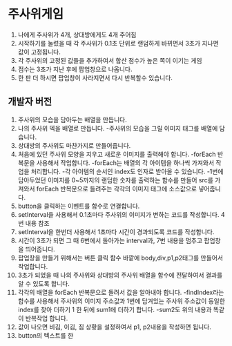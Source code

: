 # 주사위게임

1. 나에게 주사위가 4개, 상대방에게도 4개 주어짐
2. 시작하기를 눌렀을 때 각 주사위가 0.1초 단위로 랜덤하게 바뀌면서 3초가 지나면 값이 고정됩니다.
3. 각 주사위의 고정된 값들을 추가하여서 합산 점수가 높은 쪽이 이기는 게임
4. 점수는 3초가 지난 후에 팝업창으로 나옵니다.
5. 한 판 더 하시면 팝업창이 사라지면서 다시 반복할수 있습니다.

## 개발자 버전

1. 주사위의 모습을 담아두는 배열을 만듭니다.
2. 나의 주사위 덱을 배열로 만듭니다. -주사위의 모습을 그릴 이미지 태그를 배열에 담습니다.
3. 상대방의 주사위도 마찬가지로 만들어줍니다.
4. 처음에 있던 주사위 모양을 지우고 새로운 이미지를 출력해야 합니다.
   -forEach 반복문을 사용해서 작업합니다.
   -forEach는 배열의 각 아이템을 하나씩 가져와서 작업을 처리합니다. -각 아이템의 순서인 index도 인자로 받아올 수 있습니다.
   -1번에 담아두었던 이미지를 0~5까지의 랜덤한 숫자를 출력하는 함수를 만들어 src를 가져와서
   forEach 반복문으로 들려주는 각각의 이미지 태그에 소스값으로 넣어줍니다.
5. button을 클릭하는 이벤트를 함수로 연결합니다.
6. setInterval을 사용해서 0.1초마다 주사위의 이미지가 변하는 코드를 작성합니다. 4번 내용 참조
7. setInterval을 한번더 사용해서 1초마다 시간이 경과되도록 코드를 작성합니다.
8. 시간이 3초가 되면 그 때 6번에서 돌아가는 interval과, 7번 내용을 멈추고 팝업창을 띄어줍니다.
9. 팝업창을 만들기 위해서는 버튼 클릭 함수 바깥에 body,div,p1,p2태그를 만들어서 작업합니다.
10. 3초가 되었을 때 나의 주사위와 상대방의 주사위 배열을 함수에 전달하여서 결과를 알 수 있도록 합니다.
11. 각각의 배열을 forEach 반복문으로 돌려서 값을 알아내야 합니다.
    -findIndex라는 함수를 사용해서 주사위의 이미지 주소값과 1번에 담겨있는 주사위 주소값이
    동일한 index를 찾아 더하기 1 한 뒤에 sum1에 더하기 합니다.
    -sum2도 위의 내용과 똑같이 반복작업 합니다.
12. 값이 나오면 비김, 이김, 짐 상황을 설정하여서 p1, p2내용을 작성하면 됩니다.
13. button의 텍스트를 한
